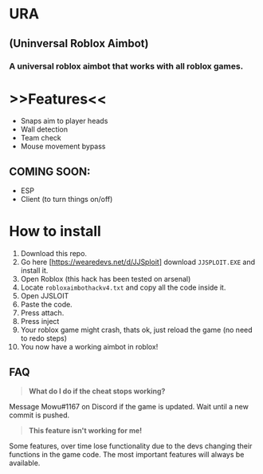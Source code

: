 # URA
## (Uninversal Roblox Aimbot)
### A universal roblox aimbot that works with all roblox games.

# >>Features<<
- Snaps aim to player heads 
- Wall detection
- Team check
- Mouse movement bypass
## COMING SOON:
- ESP
- Client (to turn things on/off)

# How to install
1. Download this repo. 
2. Go here [https://wearedevs.net/d/JJSploit] download `JJSPLOIT.EXE` and install it.
3. Open Roblox (this hack has been tested on arsenal)
4. Locate `robloxaimbothackv4.txt` and copy all the code inside it.
5. Open JJSLOIT
6. Paste the code. 
7. Press attach.
8. Press inject
9. Your roblox game might crash, thats ok, just reload the game (no need to redo steps)
10. You now have a working aimbot in roblox!

## FAQ

> **What do I do if the cheat stops working?**

Message Mowu#1167 on Discord if the game is updated. Wait until a new commit is pushed.

> **This feature isn't working for me!**

Some features, over time lose functionality due to the devs changing their functions in the game code. The most important features will always be available. 
